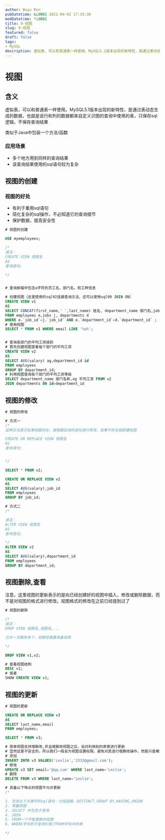 ```yaml
---
author: Boyu Ren
pubDatetime: &id001 2021-04-02 17:19:30
modDatetime: *id001
title: 9-视图
slug: 9-视图
featured: false
draft: false
tags:
- MySQL
description: 虚拟表，可以和普通表一样使用。MySQL5.1版本出现的新特性，是通过表动态生成的数据，也就是说行和列的数据都来自定义识图的查询中使用的表，只保存sql逻辑，不保存查询结果
---
```


# 视图


## 含义
虚拟表，可以和普通表一样使用。MySQL5.1版本出现的新特性，是通过表动态生成的数据，也就是说行和列的数据都来自定义识图的查询中使用的表，只保存sql逻辑，不保存查询结果

类似于Java中包装一个方法/函数

### 应用场景
- 多个地方用到同样的查询结果
- 该查询结果使用的sql语句较为复杂



## 视图的创建

### 视图的好处
- 有利于重用sql语句
- 简化复杂的sql操作，不必知道它的查询细节
- 保护数据，提高安全性



```sql
# 视图的创建

USE myemployees;

/*
语法：
CREATE VIEW 视图名
AS 
查询语句;

*/


# 查询邮箱中包含a字符的员工名，部门名，和工种信息

# 创建视图（这里使用的sql92连接查询方法，还可以使用sql99 JOIN ON）
CREATE VIEW v1
AS
SELECT CONCAT(first_name,' ',last_name) 姓名, department_name 部门名,job_title 工种,email 
FROM employees e,jobs j, departments d
WHERE e.`job_id`=j.`job_id` AND e.`department_id`=d.`department_id` ;
# 使用视图
SELECT * FROM v1 WHERE email LIKE '%a%';


# 查询各部门的平均工资级别
# 首先创建视图查看每个部门的平均工资
CREATE VIEW v2
AS
SELECT AVG(salary) ag,department_id id
FROM employees
GROUP BY department_id;
# 利用视图查询各个部门的平均工资等级
SELECT department_name 部门名称,ag 平均工资 FROM v2
JOIN departments ON id=department_id
```


## 视图的修改
```sql
# 视图的修改

# 方式一
/*
这种方法表示如果视图存在，就根据后续的语句进行修改，如果不存在就新建视图

CREATE OR REPLACE VIEW 视图名
AS
查询语句;


*/

SELECT * FROM v2;

CREATE OR REPLACE VIEW v2
AS
SELECT AVG(salary),job_id
FROM employees
GROUP BY job_id;

# 方式二
/*

语法：
ALTER VIEW 视图名
AS
查询语句;

*/
ALTER VIEW v2 
AS 
SELECT AVG(salary),department_id
FROM employees
GROUP BY department_id;
```

## 视图删除,查看

注意，这里视图的更新表示的是向已经创建好的视图中插入，修改或删除数据，而不是对视图的格式进行修改。视图格式的修改在之前已经提到过了

```sql
# 视图的删除

/*
语法：
DROP VIEW 视图名,视图名,...

允许一次删除多个，但删除需要具备权限

*/

DROP VIEW v1,v2;

# 查看视图结构
DESC v1; 
# 或者
SHOW CREATE VIEW v1;
```

## 视图的更新

```sql
# 视图的更新

CREATE OR REPLACE VIEW v3
AS 
SELECT last_name,email
FROM employees;

SELECT * FROM v3;

# 简单视图支持增删改,并且增删改视图之后，会对利用到的原表进行更新
# 显然这是不安全的，所以我们一般会为视图设置权限，避免对其进行增删改操作，而是只查模式
# 添加
INSERT INTO v3 VALUES('Leslie','2333@gmail.com');
# 修改
UPDATE v3 SET email='@qq.com' WHERE last_name='Leslie';
# 删除
DELETE FROM v3 WHERE last_name='Leslie';

# 具备以下特点的视图不允许更新
/*

1. 包含以下关键字的sql语句：分组函数，DISTINCT.GROUP BY,HAVING,UNION
2. 常量视图
3. SELECT 中包含子查询
4. JOIN
5. FROM一个不能更新的视图
6. WHERE字句的子查询引用了FROM字句中的表

*/
```


